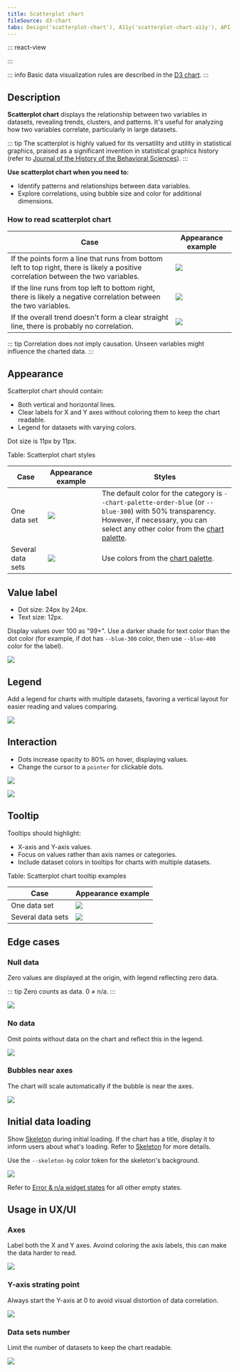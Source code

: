 ```yaml
---
title: Scatterplot chart
fileSource: d3-chart
tabs: Design('scatterplot-chart'), A11y('scatterplot-chart-a11y'), API('scatterplot-chart-api'), Examples('scatterplot-chart-d3-code'), Changelog('d3-chart-changelog')
---
```


::: react-view

<script lang="tsx">
import React from 'react';
import PlaygroundGeneration from '@components/PlaygroundGeneration';
import { chartPlayground } from '@components/ChartPlayground';
import { Chart, ScatterPlotChartProps } from '@semcore/d3-chart';

const data = [...Array(25).keys()].map((d, i) => ({
  x: i,
  y: Math.random() * 10,
  y2: Math.random() * 10,
  value: Math.round(Math.random() * 10),
}));

const App = PlaygroundGeneration((preview) => {
  const { select, radio, label, bool } = preview('Chart.ScatterPlot');

  const {
    direction,
    alignItems,
    justifyContent,
    showXAxis,
    showYAxis,
    showTooltip,
    showLegend,
    legendProps,
    patterns,
  } = chartPlayground({ select, radio, label, bool }, { direction: 'column' });

  const chartProps: ScatterPlotChartProps = {
    data,
    groupKey: 'x',
    plotWidth: 300,
    plotHeight: 300,
    direction,
    showTooltip,
    showXAxis,
    showYAxis,
    alignItems,
    justifyContent,
    patterns,
  };

  if (showLegend) {
    chartProps.legendProps = legendProps;
    chartProps.showLegend = true;
  } else {
    chartProps.showLegend = false;
  }

  return <Chart.ScatterPlot {...chartProps} valueKey={'value'} xTicksCount={10} yTicksCount={6} />;
}, {filterProps: ['data']});
</script>

:::

::: info
Basic data visualization rules are described in the [D3 chart](/data-display/d3-chart/d3-chart).
:::

## Description

**Scatterplot chart** displays the relationship between two variables in datasets, revealing trends, clusters, and patterns. It's useful for analyzing how two variables correlate, particularly in large datasets.

::: tip
The scatterplot is highly valued for its versatility and utility in statistical graphics, praised as a significant invention in statistical graphics history (refer to [Journal of the History of the Behavioral Sciences](http://onlinelibrary.wiley.com/doi/10.1002/jhbs.20078/abstract)).
:::

**Use scatterplot chart when you need to:**

- Identify patterns and relationships between data variables.
- Explore correlations, using bubble size and color for additional dimensions.

### How to read scatterplot chart

| Case                                                                                                                                 | Appearance example                   |
| ------------------------------------------------------------------------------------------------------------------------------------ | ------------------------------------ |
| If the points form a line that runs from bottom left to top right, there is likely a positive correlation between the two variables. | ![](static/positive-correlation.png) |
| If the line runs from top left to bottom right, there is likely a negative correlation between the two variables.                    | ![](static/negative-correlation.png) |
| If the overall trend doesn't form a clear straight line, there is probably no correlation.                                           | ![](static/no-correlation.png)       |

::: tip
Correlation does not imply causation. Unseen variables might influence the charted data.
:::

## Appearance

Scatterplot chart should contain:

- Both vertical and horizontal lines.
- Clear labels for X and Y axes without coloring them to keep the chart readable.
- Legend for datasets with varying colors.

Dot size is 11px by 11px.

Table: Scatterplot chart styles

| Case              | Appearance example                     | Styles                                                                                                                                                                                                                                 |
| ----------------- | -------------------------------------- | -------------------------------------------------------------------------------------------------------------------------------------------------------------------------------------------------------------------------------------- |
| One data set      | ![](static/no-correlation.png)         | The default color for the category is `--chart-palette-order-blue` (or `--blue-300`) with 50% transparency. However, if necessary, you can select any other color from the [chart palette](/data-display/color-palette/color-palette). |
| Several data sets | ![](static/positive-correlation-2.png) | Use colors from the [chart palette](/data-display/color-palette/color-palette).                                                                                                                                                        |

## Value label

- Dot size: 24px by 24px.
- Text size: 12px.

Display values over 100 as "99+". Use a darker shade for text color than the dot color (for example, if dot has `--blue-300` color, then use `--blue-400` color for the label).

![](static/values-2.png)

## Legend

Add a legend for charts with multiple datasets, favoring a vertical layout for easier reading and values comparing.

![](static/two-categories.png)

## Interaction

- Dots increase opacity to 80% on hover, displaying values.
- Change the cursor to a `pointer` for clickable dots.

![](static/hover-2.png)

![](static/hover-1.png)

## Tooltip

Tooltips should highlight:

- X-axis and Y-axis values.
- Focus on values rather than axis names or categories.
- Include dataset colors in tooltips for charts with multiple datasets.

Table: Scatterplot chart tooltip examples

| Case              | Appearance example      |
| ----------------- | ----------------------- |
| One data set      | ![](static/hover-2.png) |
| Several data sets | ![](static/hover-1.png) |

## Edge cases

### Null data

Zero values are displayed at the origin, with legend reflecting zero data.

::: tip
Zero counts as data. 0 ≠ n/a.
:::

![](static/null-2.png)

### No data

Omit points without data on the chart and reflect this in the legend.

![](static/n-a-2.png)

### Bubbles near axes

The chart will scale automatically if the bubble is near the axes.

![](static/cut.png)

## Initial data loading

Show [Skeleton](/components/skeleton/skeleton) during initial loading. If the chart has a title, display it to inform users about what's loading. Refer to [Skeleton](/components/skeleton/skeleton) for more details.

Use the `--skeleton-bg` color token for the skeleton's background.

![](static/scatterplot-chart-skeleton.png)

Refer to [Error & n/a widget states](/components/widget-empty/widget-empty) for all other empty states.

## Usage in UX/UI

### Axes

Label both the X and Y axes. Avoind coloring the axis labels, this can make the data harder to read.

![](static/color-yes-no.png)

### Y-axis strating point

Always start the Y-axis at 0 to avoid visual distortion of data correlation.

![](static/axis-yes-no.png)

### Data sets number

Limit the number of datasets to keep the chart readable.

![](static/categories-yes-no.png)
